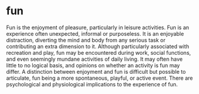 # fun
Fun is the enjoyment of pleasure, particularly in leisure activities. Fun is an experience often unexpected, informal or purposeless. It is an enjoyable distraction, diverting the mind and body from any serious task or contributing an extra dimension to it. Although particularly associated with recreation and play, fun may be encountered during work, social functions, and even seemingly mundane activities of daily living. It may often have little to no logical basis, and opinions on whether an activity is fun may differ. A distinction between enjoyment and fun is difficult but possible to articulate, fun being a more spontaneous, playful, or active event. There are psychological and physiological implications to the experience of fun.
